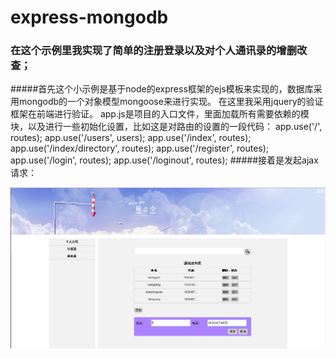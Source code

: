 # express-mongodb
### 在这个示例里我实现了简单的注册登录以及对个人通讯录的增删改查；
#####首先这个小示例是基于node的express框架的ejs模板来实现的，数据库采用mongodb的一个对象模型mongoose来进行实现。
在这里我采用jquery的验证框架在前端进行验证。
app.js是项目的入口文件，里面加载所有需要依赖的模块，以及进行一些初始化设置，比如这是对路由的设置的一段代码：
app.use('/', routes);
app.use('/users', users);
app.use('/index', routes);
app.use('/index/directory', routes);
app.use('/register', routes);
app.use('/login', routes);
app.use('/loginout', routes);
#####接着是发起ajax请求：

![](https://raw.githubusercontent.com/LiHongyan11/express-mongodb/master/myHome/images/add.png)

